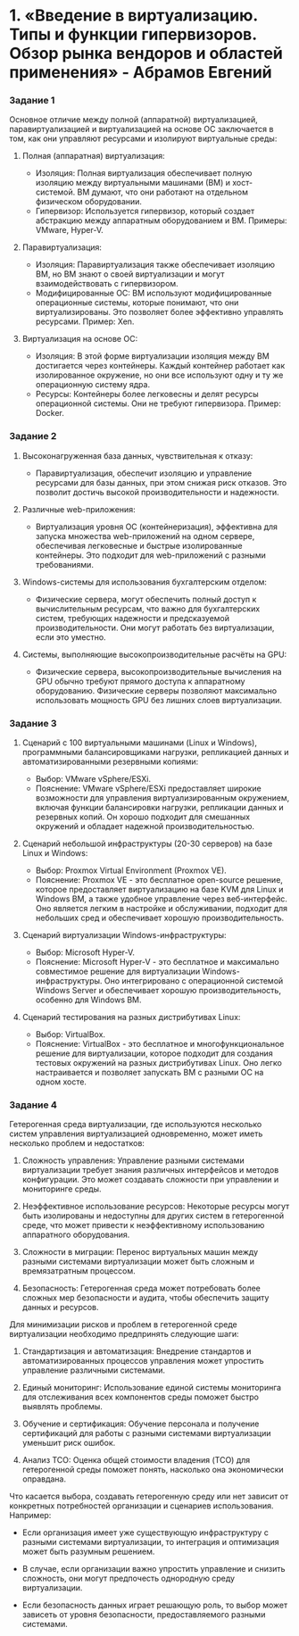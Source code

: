 # 1. «Введение в виртуализацию. Типы и функции гипервизоров. Обзор рынка вендоров и областей применения» - Абрамов Евгений

### Задание 1

Основное отличие между полной (аппаратной) виртуализацией, паравиртуализацией и виртуализацией на основе ОС заключается в том, как они управляют ресурсами и изолируют виртуальные среды:

1. Полная (аппаратная) виртуализация:
   - Изоляция: Полная виртуализация обеспечивает полную изоляцию между виртуальными машинами (ВМ) и хост-системой. ВМ думают, что они работают на отдельном физическом оборудовании.
   - Гипервизор: Используется гипервизор, который создает абстракцию между аппаратным оборудованием и ВМ. Примеры: VMware, Hyper-V.

2. Паравиртуализация:
   - Изоляция: Паравиртуализация также обеспечивает изоляцию ВМ, но ВМ знают о своей виртуализации и могут взаимодействовать с гипервизором.
   - Модифицированные ОС: ВМ используют модифицированные операционные системы, которые понимают, что они виртуализированы. Это позволяет более эффективно управлять ресурсами. Пример: Xen.

3. Виртуализация на основе ОС:
   - Изоляция: В этой форме виртуализации изоляция между ВМ достигается через контейнеры. Каждый контейнер работает как изолированное окружение, но они все используют одну и ту же операционную систему ядра.
   - Ресурсы: Контейнеры более легковесны и делят ресурсы операционной системы. Они не требуют гипервизора. Пример: Docker.


### Задание 2

1. Высоконагруженная база данных, чувствительная к отказу:
   - Паравиртуализация, обеспечит изоляцию и управление ресурсами для базы данных, при этом снижая риск отказов. Это позволит достичь высокой производительности и надежности.

2. Различные web-приложения:
   - Виртуализация уровня ОС (контейнеризация), эффективна для запуска множества web-приложений на одном сервере, обеспечивая легковесные и быстрые изолированные контейнеры. Это подходит для web-приложений с разными требованиями.

3. Windows-системы для использования бухгалтерским отделом:
   - Физические сервера, могут обеспечить полный доступ к вычислительным ресурсам, что важно для бухгалтерских систем, требующих надежности и предсказуемой производительности. Они могут работать без виртуализации, если это уместно.

4. Системы, выполняющие высокопроизводительные расчёты на GPU:
   - Физические сервера, высокопроизводительные вычисления на GPU обычно требуют прямого доступа к аппаратному оборудованию. Физические серверы позволяют максимально использовать мощность GPU без лишних слоев виртуализации.

### Задание 3

1. Сценарий с 100 виртуальными машинами (Linux и Windows), программными балансировщиками нагрузки, репликацией данных и автоматизированными резервными копиями:
   - Выбор: VMware vSphere/ESXi.
   - Пояснение: VMware vSphere/ESXi предоставляет широкие возможности для управления виртуализированным окружением, включая функции балансировки нагрузки, репликации данных и резервных копий. Он хорошо подходит для смешанных окружений и обладает надежной производительностью.

2. Сценарий небольшой инфраструктуры (20-30 серверов) на базе Linux и Windows:
   - Выбор: Proxmox Virtual Environment (Proxmox VE).
   - Пояснение: Proxmox VE - это бесплатное open-source решение, которое предоставляет виртуализацию на базе KVM для Linux и Windows ВМ, а также удобное управление через веб-интерфейс. Оно является легким в настройке и обслуживании, подходит для небольших сред и обеспечивает хорошую производительность.

3. Сценарий виртуализации Windows-инфраструктуры:
   - Выбор: Microsoft Hyper-V.
   - Пояснение: Microsoft Hyper-V - это бесплатное и максимально совместимое решение для виртуализации Windows-инфраструктуры. Оно интегрировано с операционной системой Windows Server и обеспечивает хорошую производительность, особенно для Windows ВМ.

4. Сценарий тестирования на разных дистрибутивах Linux:
   - Выбор: VirtualBox.
   - Пояснение: VirtualBox - это бесплатное и многофункциональное решение для виртуализации, которое подходит для создания тестовых окружений на разных дистрибутивах Linux. Оно легко настраивается и позволяет запускать ВМ с разными ОС на одном хосте.

### Задание 4

Гетерогенная среда виртуализации, где используются несколько систем управления виртуализацией одновременно, может иметь несколько проблем и недостатков:

1. Сложность управления: Управление разными системами виртуализации требует знания различных интерфейсов и методов конфигурации. Это может создавать сложности при управлении и мониторинге среды.

2. Неэффективное использование ресурсов: Некоторые ресурсы могут быть изолированы и недоступны для других систем в гетерогенной среде, что может привести к неэффективному использованию аппаратного оборудования.

3. Сложности в миграции: Перенос виртуальных машин между разными системами виртуализации может быть сложным и времязатратным процессом.

4. Безопасность: Гетерогенная среда может потребовать более сложных мер безопасности и аудита, чтобы обеспечить защиту данных и ресурсов.

Для минимизации рисков и проблем в гетерогенной среде виртуализации необходимо предпринять следующие шаги:

1. Стандартизация и автоматизация: Внедрение стандартов и автоматизированных процессов управления может упростить управление различными системами.

2. Единый мониторинг: Использование единой системы мониторинга для отслеживания всех компонентов среды поможет быстро выявлять проблемы.

3. Обучение и сертификация: Обучение персонала и получение сертификаций для работы с разными системами виртуализации уменьшит риск ошибок.

4. Анализ TCO: Оценка общей стоимости владения (TCO) для гетерогенной среды поможет понять, насколько она экономически оправдана.

Что касается выбора, создавать гетерогенную среду или нет зависит от конкретных потребностей организации и сценариев использования. Например:

- Если организация имеет уже существующую инфраструктуру с разными системами виртуализации, то интеграция и оптимизация может быть разумным решением.

- В случае, если организации важно упростить управление и снизить сложность, они могут предпочесть однородную среду виртуализации.

- Если безопасность данных играет решающую роль, то выбор может зависеть от уровня безопасности, предоставляемого разными системами.